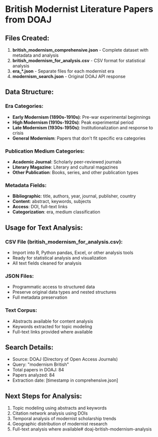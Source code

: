 # British Modernist Literature Papers from DOAJ

## Files Created:

1. **british_modernism_comprehensive.json** - Complete dataset with metadata and analysis
2. **british_modernism_for_analysis.csv** - CSV format for statistical analysis
3. **era_*.json** - Separate files for each modernist era
4. **modernism_search.json** - Original DOAJ API response

## Data Structure:

### Era Categories:
- **Early Modernism (1890s-1910s)**: Pre-war experimental beginnings
- **High Modernism (1910s-1920s)**: Peak experimental period
- **Late Modernism (1930s-1950s)**: Institutionalization and response to crisis
- **General Modernism**: Papers that don't fit specific era categories

### Publication Medium Categories:
- **Academic Journal**: Scholarly peer-reviewed journals
- **Literary Magazine**: Literary and cultural magazines
- **Other Publication**: Books, series, and other publication types

### Metadata Fields:
- **Bibliographic**: title, authors, year, journal, publisher, country
- **Content**: abstract, keywords, subjects
- **Access**: DOI, full-text links
- **Categorization**: era, medium classification

## Usage for Text Analysis:

### CSV File (british_modernism_for_analysis.csv):
- Import into R, Python pandas, Excel, or other analysis tools
- Ready for statistical analysis and visualization
- All text fields cleaned for analysis

### JSON Files:
- Programmatic access to structured data
- Preserve original data types and nested structures
- Full metadata preservation

### Text Corpus:
- Abstracts available for content analysis
- Keywords extracted for topic modeling
- Full-text links provided where available

## Search Details:
- Source: DOAJ (Directory of Open Access Journals)
- Query: "modernism British"
- Total papers in DOAJ: 84
- Papers analyzed: 84
- Extraction date: [timestamp in comprehensive.json]

## Next Steps for Analysis:
1. Topic modeling using abstracts and keywords
2. Citation network analysis using DOIs
3. Temporal analysis of modernist scholarship trends
4. Geographic distribution of modernist research
5. Full-text analysis where available# doaj-british-modernism-analysis
